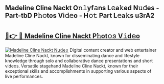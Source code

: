 ## Madeline Cline Nackt O𝚗𝚕yf𝚊ns L𝚎a𝚔ed N𝚞𝚍es - Part-tbD P𝚑𝚘tos Vi𝚍𝚎o - H𝚘𝚝 Part L𝚎a𝚔s u3rA2

# <h2><a href="http://kff6bt4.oniu.top/?m=Madeline+Cline+Nackt">🔗👉 🔴 Madeline Cline Nackt P𝚑ot𝚘𝚜 V𝚒d𝚎o</a></h2>

[![Madeline Cline Nackt Nu𝚍e𝚜](https://i.imgur.com/0qMVB7G.gif)](http://kff6bt4.oniu.top/?m=Madeline+Cline+Nackt)
Digital content creator and web entertainer Madeline Cline Nackt, known for disseminating dance and lifestyle knowledge through solo and collaborative dance presentations and short videos. Versatile stagehand Madeline Cline Nackt, known for their exceptional skills and accomplishments in supporting various aspects of live performances.  

